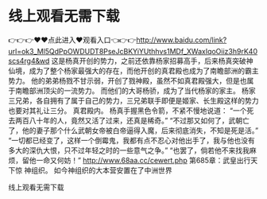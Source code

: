 # 线上观看无需下载
👉👉👉♥♥点此进入♥观看入口👈👉👉http://www.baidu.com/link?url=ok3_Ml5QdPpOWDUDT8PseJcBKYiYUthhvs1MDf_XWaxIqoOiiz3h9rK40scs4rg4&wd
这是杨真开创的势力，之前还依靠杨家招募高手，后来杨真突破神仙境，成为了整个杨家最强大的存在，而他开创的真君殿也成为了南瞻部洲的霸主势力。
    他的弟弟杨戮不甘示弱，开创了戮神殿，虽然不如真君殿强大，但是也属于南瞻部洲顶尖的一流势力。
    而他们的大哥杨骄，成为了当代杨家的家主。
    杨家三兄弟，各自拥有了属于自己的势力，三兄弟联手即便是姬家、长生殿这样的势力也要对其礼让三分。
    真君殿内。
    杨真手握黑色令箭，不紧不慢地说道：
    “一个死去两百八十年的人，竟然又活了过来，还真是稀奇。”
    “不过那又如何了，武朝亡了，他的妻子那个什么武朝女帝被白帝逼得入魔，后来彻底消失，不知是死是活。”
    “一切都已经变了，这样一个倒霉鬼，我都有点不忍心对他出手了，我与他也没有多大的深仇大恨，只不过年轻之时的一些意气之争。”
    “也罢了，倘若他不来找我麻烦，留他一命又何妨！”
http://www.68aa.cc/cewert.php
第685章：武皇出行天下惊
    神组织。
    如今神组织的大本营安置在了中洲世界

线上观看无需下载
